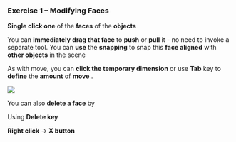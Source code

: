### Exercise 1 – Modifying Faces

**Single click one** of the **faces** of the **objects**

You can **immediately** **drag that face** to **push** or **pull** it -
no need to invoke a separate tool. You can **use** the **snapping** to
snap this **face aligned** with **other objects** in the scene

As with move, you can **click the temporary dimension** or use **Tab**
key to **define** the **amount** of **move** .

![](./images/b61b2045-21a9-434b-b806-6cfa16e94fdd.png)

You can also **delete a face** by

Using **Delete key**

**Right click** -&gt; **X button**
